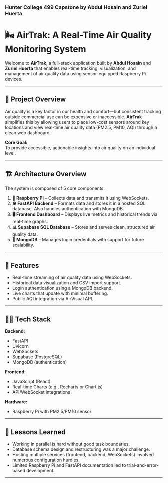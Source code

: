### Hunter College 499 Capstone by **Abdul Hosain** and **Zuriel Huerta**

# 🌬️ AirTrak: A Real-Time Air Quality Monitoring System

Welcome to **AirTrak**, a full-stack application built by **Abdul Hosain** and **Zuriel Huerta** that enables real-time tracking, visualization, and management of air quality data using sensor-equipped Raspberry Pi devices.

---

## 📌 Project Overview

Air quality is a key factor in our health and comfort—but consistent tracking outside commercial use can be expensive or inaccessible. **AirTrak** simplifies this by allowing users to place low-cost sensors around key locations and view real-time air quality data (PM2.5, PM10, AQI) through a clean web dashboard.

**Core Goal:**  
To provide accessible, actionable insights into air quality on an individual level.

---

## 🏗️ Architecture Overview

The system is composed of 5 core components:

1. **📡 Raspberry Pi** – Collects data and transmits it using WebSockets.
2. **⚙️ FastAPI Backend** – Formats data and stores it in a hosted SQL database. Also handles authentication with MongoDB.
3. **🖥️ Frontend Dashboard** – Displays live metrics and historical trends via real-time graphs.
4. **📊 Supabase SQL Database** – Stores and serves clean, structured air quality data.
5. **🔐 MongoDB** – Manages login credentials with support for future scalability.

---

## 🧪 Features

- Real-time streaming of air quality data using WebSockets.
- Historical data visualization and CSV import support.
- Login authentication using a MongoDB backend.
- Live charts that update with minimal buffering.
- Public AQI integration via AirVisual API.

---

## 👩‍💻 Tech Stack

**Backend:**
- FastAPI
- Uvicorn
- WebSockets
- Supabase (PostgreSQL)
- MongoDB (authentication)

**Frontend:**
- JavaScript (React)
- Real-time Charts (e.g., Recharts or Chart.js)
- API/WebSocket integrations

**Hardware:**
- Raspberry Pi with PM2.5/PM10 sensor

---

## 🧠 Lessons Learned

- Working in parallel is hard without good task boundaries.
- Database schema design and restructuring was a major challenge.
- Hosting multiple services (frontend, backend, WebSockets) involved numerous configuration hurdles.
- Limited Raspberry Pi and FastAPI documentation led to trial-and-error-based development.

---


